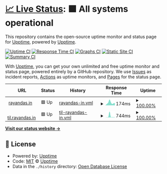 # [📈 Live Status](https://rayandas.github.io/uptime): <!--live status--> **🟩 All systems operational**

This repository contains the open-source uptime monitor and status page for [Upptime](https://upptime.js.org), powered by [Upptime](https://github.com/upptime/upptime).

[![Uptime CI](https://github.com/koj-co/upptime/workflows/Uptime%20CI/badge.svg)](https://github.com/koj-co/upptime/actions?query=workflow%3A%22Uptime+CI%22)
[![Response Time CI](https://github.com/koj-co/upptime/workflows/Response%20Time%20CI/badge.svg)](https://github.com/koj-co/upptime/actions?query=workflow%3A%22Response+Time+CI%22)
[![Graphs CI](https://github.com/koj-co/upptime/workflows/Graphs%20CI/badge.svg)](https://github.com/koj-co/upptime/actions?query=workflow%3A%22Graphs+CI%22)
[![Static Site CI](https://github.com/koj-co/upptime/workflows/Static%20Site%20CI/badge.svg)](https://github.com/koj-co/upptime/actions?query=workflow%3A%22Static+Site+CI%22)
[![Summary CI](https://github.com/koj-co/upptime/workflows/Summary%20CI/badge.svg)](https://github.com/koj-co/upptime/actions?query=workflow%3A%22Summary+CI%22)

With [Upptime](https://upptime.js.org), you can get your own unlimited and free uptime monitor and status page, powered entirely by a GitHub repository. We use [Issues](https://github.com/upptime/upptime/issues) as incident reports, [Actions](https://github.com/rayandas/uptime/actions) as uptime monitors, and [Pages](https://uptime) for the status page.

<!--start: status pages-->
<!-- This summary is generated by Upptime (https://github.com/upptime/upptime) -->
<!-- Do not edit this manually, your changes will be overwritten -->
<!-- prettier-ignore -->
| URL | Status | History | Response Time | Uptime |
| --- | ------ | ------- | ------------- | ------ |
| <img alt="" src="https://icons.duckduckgo.com/ip3/rayandas.in.ico" height="13"> [rayandas.in](https://rayandas.in) | 🟩 Up | [rayandas-in.yml](https://github.com/rayandas/uptime/commits/HEAD/history/rayandas-in.yml) | <details><summary><img alt="Response time graph" src="./graphs/rayandas-in/response-time-week.png" height="20"> 174ms</summary><br><a href="https://rayandas.github.io/uptime/history/rayandas-in"><img alt="Response time 196" src="https://img.shields.io/endpoint?url=https%3A%2F%2Fraw.githubusercontent.com%2Frayandas%2Fuptime%2FHEAD%2Fapi%2Frayandas-in%2Fresponse-time.json"></a><br><a href="https://rayandas.github.io/uptime/history/rayandas-in"><img alt="24-hour response time 274" src="https://img.shields.io/endpoint?url=https%3A%2F%2Fraw.githubusercontent.com%2Frayandas%2Fuptime%2FHEAD%2Fapi%2Frayandas-in%2Fresponse-time-day.json"></a><br><a href="https://rayandas.github.io/uptime/history/rayandas-in"><img alt="7-day response time 174" src="https://img.shields.io/endpoint?url=https%3A%2F%2Fraw.githubusercontent.com%2Frayandas%2Fuptime%2FHEAD%2Fapi%2Frayandas-in%2Fresponse-time-week.json"></a><br><a href="https://rayandas.github.io/uptime/history/rayandas-in"><img alt="30-day response time 171" src="https://img.shields.io/endpoint?url=https%3A%2F%2Fraw.githubusercontent.com%2Frayandas%2Fuptime%2FHEAD%2Fapi%2Frayandas-in%2Fresponse-time-month.json"></a><br><a href="https://rayandas.github.io/uptime/history/rayandas-in"><img alt="1-year response time 184" src="https://img.shields.io/endpoint?url=https%3A%2F%2Fraw.githubusercontent.com%2Frayandas%2Fuptime%2FHEAD%2Fapi%2Frayandas-in%2Fresponse-time-year.json"></a></details> | <details><summary><a href="https://rayandas.github.io/uptime/history/rayandas-in">100.00%</a></summary><a href="https://rayandas.github.io/uptime/history/rayandas-in"><img alt="All-time uptime 99.99%" src="https://img.shields.io/endpoint?url=https%3A%2F%2Fraw.githubusercontent.com%2Frayandas%2Fuptime%2FHEAD%2Fapi%2Frayandas-in%2Fuptime.json"></a><br><a href="https://rayandas.github.io/uptime/history/rayandas-in"><img alt="24-hour uptime 100.00%" src="https://img.shields.io/endpoint?url=https%3A%2F%2Fraw.githubusercontent.com%2Frayandas%2Fuptime%2FHEAD%2Fapi%2Frayandas-in%2Fuptime-day.json"></a><br><a href="https://rayandas.github.io/uptime/history/rayandas-in"><img alt="7-day uptime 100.00%" src="https://img.shields.io/endpoint?url=https%3A%2F%2Fraw.githubusercontent.com%2Frayandas%2Fuptime%2FHEAD%2Fapi%2Frayandas-in%2Fuptime-week.json"></a><br><a href="https://rayandas.github.io/uptime/history/rayandas-in"><img alt="30-day uptime 100.00%" src="https://img.shields.io/endpoint?url=https%3A%2F%2Fraw.githubusercontent.com%2Frayandas%2Fuptime%2FHEAD%2Fapi%2Frayandas-in%2Fuptime-month.json"></a><br><a href="https://rayandas.github.io/uptime/history/rayandas-in"><img alt="1-year uptime 99.99%" src="https://img.shields.io/endpoint?url=https%3A%2F%2Fraw.githubusercontent.com%2Frayandas%2Fuptime%2FHEAD%2Fapi%2Frayandas-in%2Fuptime-year.json"></a></details>
| <img alt="" src="https://icons.duckduckgo.com/ip3/til.rayandas.in.ico" height="13"> [til.rayandas.in](https://til.rayandas.in) | 🟩 Up | [til-rayandas-in.yml](https://github.com/rayandas/uptime/commits/HEAD/history/til-rayandas-in.yml) | <details><summary><img alt="Response time graph" src="./graphs/til-rayandas-in/response-time-week.png" height="20"> 744ms</summary><br><a href="https://rayandas.github.io/uptime/history/til-rayandas-in"><img alt="Response time 217" src="https://img.shields.io/endpoint?url=https%3A%2F%2Fraw.githubusercontent.com%2Frayandas%2Fuptime%2FHEAD%2Fapi%2Ftil-rayandas-in%2Fresponse-time.json"></a><br><a href="https://rayandas.github.io/uptime/history/til-rayandas-in"><img alt="24-hour response time 286" src="https://img.shields.io/endpoint?url=https%3A%2F%2Fraw.githubusercontent.com%2Frayandas%2Fuptime%2FHEAD%2Fapi%2Ftil-rayandas-in%2Fresponse-time-day.json"></a><br><a href="https://rayandas.github.io/uptime/history/til-rayandas-in"><img alt="7-day response time 744" src="https://img.shields.io/endpoint?url=https%3A%2F%2Fraw.githubusercontent.com%2Frayandas%2Fuptime%2FHEAD%2Fapi%2Ftil-rayandas-in%2Fresponse-time-week.json"></a><br><a href="https://rayandas.github.io/uptime/history/til-rayandas-in"><img alt="30-day response time 297" src="https://img.shields.io/endpoint?url=https%3A%2F%2Fraw.githubusercontent.com%2Frayandas%2Fuptime%2FHEAD%2Fapi%2Ftil-rayandas-in%2Fresponse-time-month.json"></a><br><a href="https://rayandas.github.io/uptime/history/til-rayandas-in"><img alt="1-year response time 173" src="https://img.shields.io/endpoint?url=https%3A%2F%2Fraw.githubusercontent.com%2Frayandas%2Fuptime%2FHEAD%2Fapi%2Ftil-rayandas-in%2Fresponse-time-year.json"></a></details> | <details><summary><a href="https://rayandas.github.io/uptime/history/til-rayandas-in">100.00%</a></summary><a href="https://rayandas.github.io/uptime/history/til-rayandas-in"><img alt="All-time uptime 99.91%" src="https://img.shields.io/endpoint?url=https%3A%2F%2Fraw.githubusercontent.com%2Frayandas%2Fuptime%2FHEAD%2Fapi%2Ftil-rayandas-in%2Fuptime.json"></a><br><a href="https://rayandas.github.io/uptime/history/til-rayandas-in"><img alt="24-hour uptime 100.00%" src="https://img.shields.io/endpoint?url=https%3A%2F%2Fraw.githubusercontent.com%2Frayandas%2Fuptime%2FHEAD%2Fapi%2Ftil-rayandas-in%2Fuptime-day.json"></a><br><a href="https://rayandas.github.io/uptime/history/til-rayandas-in"><img alt="7-day uptime 100.00%" src="https://img.shields.io/endpoint?url=https%3A%2F%2Fraw.githubusercontent.com%2Frayandas%2Fuptime%2FHEAD%2Fapi%2Ftil-rayandas-in%2Fuptime-week.json"></a><br><a href="https://rayandas.github.io/uptime/history/til-rayandas-in"><img alt="30-day uptime 100.00%" src="https://img.shields.io/endpoint?url=https%3A%2F%2Fraw.githubusercontent.com%2Frayandas%2Fuptime%2FHEAD%2Fapi%2Ftil-rayandas-in%2Fuptime-month.json"></a><br><a href="https://rayandas.github.io/uptime/history/til-rayandas-in"><img alt="1-year uptime 100.00%" src="https://img.shields.io/endpoint?url=https%3A%2F%2Fraw.githubusercontent.com%2Frayandas%2Fuptime%2FHEAD%2Fapi%2Ftil-rayandas-in%2Fuptime-year.json"></a></details>

<!--end: status pages-->

[**Visit our status website →**](https://rayandas.github.io/uptime)

## 📄 License

- Powered by: [Upptime](https://github.com/upptime/upptime)
- Code: [MIT](./LICENSE) © [Upptime](https://upptime.js.org)
- Data in the `./history` directory: [Open Database License](https://opendatacommons.org/licenses/odbl/1-0/)
